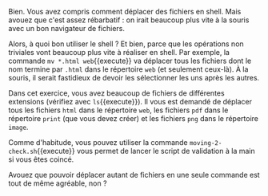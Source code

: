Bien. Vous avez compris comment déplacer des fichiers en shell. Mais
avouez que c'est assez rébarbatif : on irait beaucoup plus vite à la
souris avec un bon navigateur de fichiers. 

Alors, à quoi bon utiliser le shell ? Et bien, parce que les
opérations non triviales vont beaucoup plus vite à réaliser en shell.
Par exemple, la commande ```mv *.html web```{{execute}} va déplacer
tous les fichiers dont le nom termine par `.html` dans le répertoire
`web` (et seulement ceux-là). À la souris, il serait fastidieux de
devoir les sélectionner les uns après les autres.

Dans cet exercice, vous avez beaucoup de fichiers de différentes
extensions (vérifiez avec ```ls```{{execute}}). Il vous est demandé de
déplacer tous les fichiers `html` dans le répertoire `web`, les
fichiers `pdf` dans le répertoire `print` (que vous devez créer) et
les fichiers `png` dans le répertoire `image`. 

Comme d'habitude, vous pouvez utiliser la commande
```moving-2-check.sh```{{execute}} vous permet de lancer le script de
validation à la main si vous êtes coincé. 

Avouez que pouvoir déplacer autant de fichiers en une seule commande
est tout de même agréable, non ?